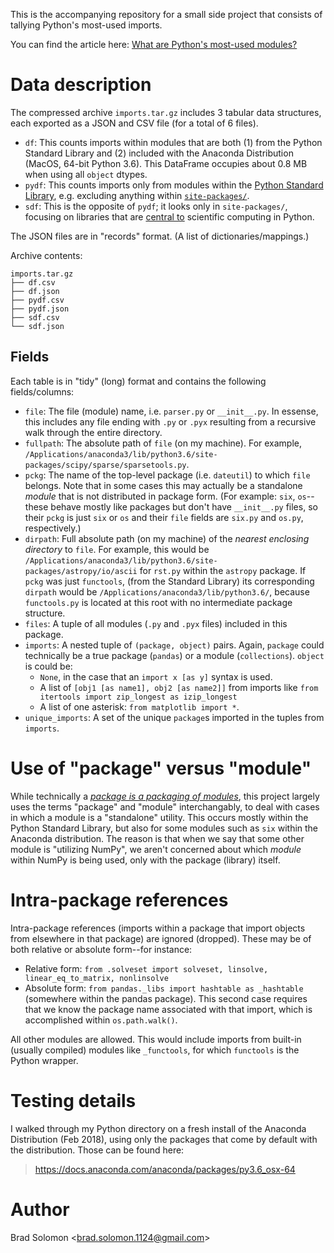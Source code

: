 This is the accompanying repository for a small side project that consists of tallying Python's most-used imports.

You can find the article here: [What are Python's most-used modules?](https://bsolomon1124.github.io/import_counts/)

# Data description

The compressed archive `imports.tar.gz` includes 3 tabular data structures, each exported as a JSON and CSV file (for a total of 6 files).

- `df`: This counts imports within modules that are both (1) from the Python Standard Library and (2) included with the Anaconda Distribution (MacOS, 64-bit Python 3.6).  This DataFrame occupies about 0.8 MB when using all `object` dtypes.
- `pydf`: This counts imports only from modules within the [Python Standard Library](https://docs.python.org/3/library/index.html), e.g. excluding anything within [`site-packages/`](https://www.python.org/dev/peps/pep-0370/).
- `sdf`: This is the opposite of `pydf`; it looks only in `site-packages/`, focusing on libraries that are [central to](https://www.anaconda.com/what-is-anaconda/) scientific computing in Python.

The JSON files are in "records" format.  (A list of dictionaries/mappings.)

Archive contents:

```
imports.tar.gz
├── df.csv
├── df.json
├── pydf.csv
├── pydf.json
├── sdf.csv
└── sdf.json
```

## Fields

Each table is in "tidy" (long) format and contains the following fields/columns:

- `file`: The file (module) name, i.e. `parser.py` or `__init__.py`.  In essense, this includes any file ending with `.py` or `.pyx` resulting from a recursive walk through the entire directory.
- `fullpath`: The absolute path of `file` (on my machine).  For example, `/Applications/anaconda3/lib/python3.6/site-packages/scipy/sparse/sparsetools.py`.
- `pckg`: The name of the top-level package (i.e. `dateutil`) to which `file` belongs.  Note that in some cases this may actually be a standalone _module_ that is not distributed in package form.  (For example: `six`, `os`--these behave mostly like packages but don't have `__init__.py` files, so their `pckg` is just `six` or `os` and their `file` fields are `six.py` and `os.py`, respectively.)
- `dirpath`: Full absolute path (on my machine) of the _nearest enclosing directory_ to `file`.  For example, this would be `/Applications/anaconda3/lib/python3.6/site-packages/astropy/io/ascii` for `rst.py` within the `astropy` package.  If `pckg` was just `functools`, (from the Standard Library) its corresponding `dirpath` would be `/Applications/anaconda3/lib/python3.6/`, because `functools.py` is located at this root with no intermediate package structure.
- `files`: A tuple of all modules (`.py` and `.pyx` files) included in this package.
- `imports`: A nested tuple of `(package, object)` pairs.  Again, `package` could technically be a true package (`pandas`) or a module (`collections`).  `object` is could be:
    - `None`, in the case that an `import x [as y]` syntax is used.
    - A list of `[obj1 [as name1], obj2 [as name2]]` from imports like `from itertools import zip_longest as izip_longest`
    - A list of one asterisk: `from matplotlib import *`.
- `unique_imports`: A set of the unique `package`s imported in the tuples from `imports`.

# Use of "package" versus "module"

While technically a [_package is a packaging of modules_](https://docs.python.org/3/tutorial/modules.html#packages), this project largely uses the terms "package" and "module" interchangably, to deal with cases in which a module is a "standalone" utility.  This occurs mostly within the Python Standard Library, but also for some modules such as `six` within the Anaconda distribution.
The reason is that when we say that some other module is "utilizing NumPy", we aren't concerned about which _module_ within NumPy is being used, only with the package (library) itself.

# Intra-package references

Intra-package references (imports within a package that import objects from elsewhere in that package) are ignored (dropped).  These may be of both relative or absolute form--for instance:

- Relative form: `from .solveset import solveset, linsolve, linear_eq_to_matrix, nonlinsolve`
- Absolute form: `from pandas._libs import hashtable as _hashtable` (somewhere within the pandas package).  This second case requires that we know the package name associated with that import, which is accomplished within `os.path.walk()`.

All other modules are allowed.  This would include imports from built-in (usually compiled) modules like `_functools`, for which `functools` is the Python wrapper.

# Testing details

I walked through my Python directory on a fresh install of the Anaconda Distribution (Feb 2018), using only the packages that come by default with the distribution.  Those can be found here:

> https://docs.anaconda.com/anaconda/packages/py3.6_osx-64

# Author

Brad Solomon <[brad.solomon.1124@gmail.com](mailto:brad.solomon.1124@gmail.com)\>
